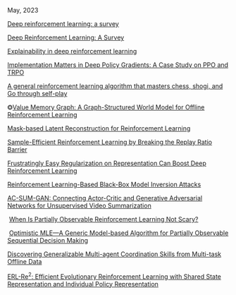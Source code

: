 May, 2023

[<u>Deep reinforcement learning: a survey</u>](https://doi.org/10.1631/FITEE.1900533)

[<u>Deep Reinforcement Learning: A Survey</u>](https://doi.org/10.1109/tnnls.2022.3207346)

[Explainability in deep reinforcement learning](https://doi.org/10.1016/j.knosys.2020.106685)

[Implementation Matters in Deep Policy Gradients: A Case Study on PPO and TRPO](https://vitalab.github.io/article/2020/01/14/Implementation_Matters.html)

[A general reinforcement learning algorithm that masters chess, shogi, and Go through self-play](https://doi.org/10.1126/science.aar6404)

❂[Value Memory Graph: A Graph-Structured World Model for Offline Reinforcement Learning](https://doi.org/10.48550/arXiv.2206.04384)

[Mask-based Latent Reconstruction for Reinforcement Learning](https://openreview.net/forum?id=-zlJOVc580)

[Sample-Efficient Reinforcement Learning by Breaking the Replay Ratio Barrier](https://openreview.net/forum?id=OpC-9aBBVJe)

[Frustratingly Easy Regularization on Representation Can Boost Deep Reinforcement Learning](https://openaccess.thecvf.com/content/CVPR2023/html/He_Frustratingly_Easy_Regularization_on_Representation_Can_Boost_Deep_Reinforcement_Learning_CVPR_2023_paper.html)

[Reinforcement Learning-Based Black-Box Model Inversion Attacks](https://arxiv.org/abs/2304.04625)

[AC-SUM-GAN: Connecting Actor-Critic and Generative Adversarial Networks for Unsupervised Video Summarization](https://paperswithcode.com/paper/ac-sum-gan-connecting-actor-critic-and)

​	[When Is Partially Observable Reinforcement Learning Not Scary?](https://proceedings.mlr.press/v178/liu22f.html)

​	[Optimistic MLE—A Generic Model-based Algorithm for Partially
Observable Sequential Decision Making](https://doi.org/10.1145/3564246.3585161)

[Discovering Generalizable Multi-agent Coordination Skills from Multi-task Offline Data](https://openreview.net/forum?id=53FyUAdP7d)

[ERL-Re$^2$: Efficient Evolutionary Reinforcement Learning with Shared State Representation and Individual Policy Representation](https://openreview.net/forum?id=FYZCHEtt6H0)